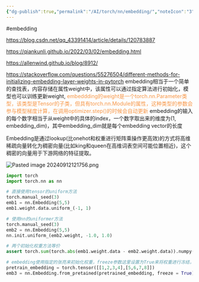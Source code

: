 ```yaml
---
{"dg-publish":true,"permalink":"/AI/torch/nn/embedding/","noteIcon":"3"}
---
```


#embedding

https://blog.csdn.net/qq_43391414/article/details/120783887

https://qiankunli.github.io/2022/03/02/embedding.html

https://allenwind.github.io/blog/8912/

https://stackoverflow.com/questions/55276504/different-methods-for-initializing-embedding-layer-weights-in-pytorch
embedding相当于一个简单的查找表，内容存储在属性weight中，该属性可以通过指定算法进行初始化，模型也可以训练更新weight, 
<font color="#f79646">embeddding的weight是一个torch.nn.Parameter类型，该类型是Tensor的子类，但具有torch.nn.Module的属性，这种类型的参数会参与模型梯度计算，在调用optimizer.step()的时候会自动更新</font>
embedding的输入的每个数字相当于从weight中的具体的index，一个数字取出来的维度为(1, embedding_dim)，其中embedding_dim就是每个embedding vector的长度

Embedding是通过lookup(比onehot和权重进行矩阵乘操作更高效)的方式将高维稀疏向量转化为稠密向量(比如king和queen在高维词表空间可能位置相近)，这个稠密的向量用于下游网络的特征提取。

![Pasted image 20240912121756.png](/img/user/AI/torch/attachments/Pasted%20image%2020240912121756.png)

```py title:embedding指定初始化weight
import torch
import torch.nn as nn

# 直接使用tensor的uniform方法
torch.manual_seed(3)
emb1 = nn.Embedding(5,5)
emb1.weight.data.uniform_(-1, 1)

# 使用nn的uniformer方法
torch.manual_seed(3)
emb2 = nn.Embedding(5,5)
nn.init.uniform_(emb2.weight, -1.0, 1.0)

# 两个初始化权重方法等价
assert torch.sum(torch.abs(emb1.weight.data - emb2.weight.data)).numpy() == 0

# embedding使用指定的张亮来初始化权重，freeze参数这里设置为True来将权重进行冻结，防止模型训练过程中更新embedding的权重
pretrain_embedding = torch.tensor([[1,2,3,4],[5,6,7,8]])
emb3 = nn.Embedding.from_pretained(pretrained_embedding, freeze = True)

```
